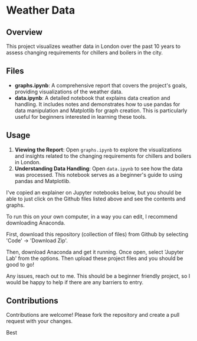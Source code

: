 # Weather Data

## Overview
This project visualizes weather data in London over the past 10 years to assess changing requirements for chillers and boilers in the city.

## Files
- **graphs.ipynb**: A comprehensive report that covers the project's goals, providing visualizations of the weather data.
- **data.ipynb**: A detailed notebook that explains data creation and handling. It includes notes and demonstrates how to use pandas for data manipulation and Matplotlib for graph creation. This is particularly useful for beginners interested in learning these tools.

## Usage
1. **Viewing the Report**: Open `graphs.ipynb` to explore the visualizations and insights related to the changing requirements for chillers and boilers in London.
2. **Understanding Data Handling**: Open `data.ipynb` to see how the data was processed. This notebook serves as a beginner's guide to using pandas and Matplotlib.

I've copied an explainer on Jupyter notebooks below, but you should be able to just click on the Github files listed above and see the contents and graphs.

To run this on your own computer, in a way you can edit, I recommend downloading Anaconda. 

First, download this repository (collection of files) from Github by selecting 'Code' -> 'Download Zip'.

Then, download Anaconda and get it running. Once open, select 'Jupyter Lab' from the options. Then upload these project files and you should be good to go!

Any issues, reach out to me. This should be a beginner friendly project, so I would be happy to help if there are any barriers to entry.

## Contributions
Contributions are welcome! Please fork the repository and create a pull request with your changes.

Best